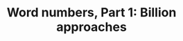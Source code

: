 ---
title: ! 'Word numbers, Part 1: Billion approaches'
url: http://conway.rutgers.edu/~ccshan/wiki/blog/posts/WordNumbers1/
authors:
- Chung-chieh Shan
type: article
tags:
- algorithms
- monoids
- seminearrings
doHaskell-type: blog post
dohaskell-year: 2008
---